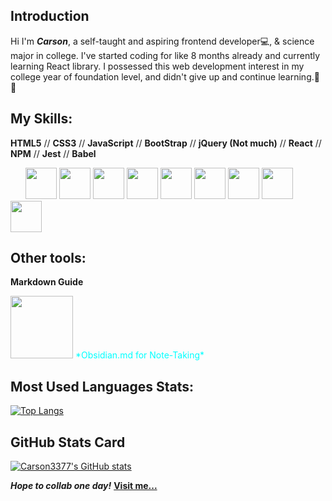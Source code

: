 ## Introduction

Hi I'm <em>**Carson**</em>, a self-taught and aspiring frontend developer💻, & science major in college. I've started coding for like 8 months already and currently learning React library. I possessed this web development interest in my college year of foundation level, and didn't give up and continue learning.💪🧠

## My Skills:
**HTML5**
// **CSS3**
// **JavaScript**
// **BootStrap**
// **jQuery (Not much)**
// **React**
// **NPM**
// **Jest**
// **Babel**

<body>
<div class="DevIcons" style="display: inline; margin: 1.5rem">
          <img height=50 src="https://cdn.jsdelivr.net/gh/devicons/devicon/icons/html5/html5-original.svg" />
          <img height=50 src="https://cdn.jsdelivr.net/gh/devicons/devicon/icons/css3/css3-original.svg" />
          <img height=50 src="https://cdn.jsdelivr.net/gh/devicons/devicon/icons/javascript/javascript-original.svg#" />
          <img height=50 src="https://cdn.jsdelivr.net/gh/devicons/devicon/icons/bootstrap/bootstrap-original.svg" />
          <img height=50 src="https://cdn.jsdelivr.net/gh/devicons/devicon/icons/jquery/jquery-original-wordmark.svg" />
          <img height=50 src="https://cdn.jsdelivr.net/gh/devicons/devicon/icons/react/react-original.svg" />
          <img height=50 src="https://cdn.jsdelivr.net/gh/devicons/devicon/icons/npm/npm-original-wordmark.svg" />
          <img height=50 src="https://cdn.jsdelivr.net/gh/devicons/devicon/icons/jest/jest-plain.svg" />
          <img height=50 src="https://cdn.jsdelivr.net/gh/devicons/devicon/icons/babel/babel-original.svg" />
</div>
          
## Other tools:
**Markdown Guide**
          
<div class="DevIcons" style="display: inline">
          <img height=100 src="https://cdn.jsdelivr.net/gh/devicons/devicon/icons/markdown/markdown-original.svg" />
          <span style="color:cyan">*Obsidian.md for Note-Taking*</span>
</div>
</body>

## Most Used Languages Stats:

[![Top Langs](https://github-readme-stats.vercel.app/api/top-langs/?username=Carson3377&theme=cobalt)](https://github.com/Carson3377/github-readme-stats)


## GitHub Stats Card

[![Carson3377's GitHub stats](https://github-readme-stats.vercel.app/api?username=Carson3377&show_icons=true)](https://github.com/Carson3377/github-readme-stats)


<em>**Hope to collab one day!**</em>
**[Visit me...](https://github.com/Carson3377)**
